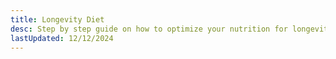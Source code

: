```yaml
---
title: Longevity Diet
desc: Step by step guide on how to optimize your nutrition for longevity 2024
lastUpdated: 12/12/2024
---
```

